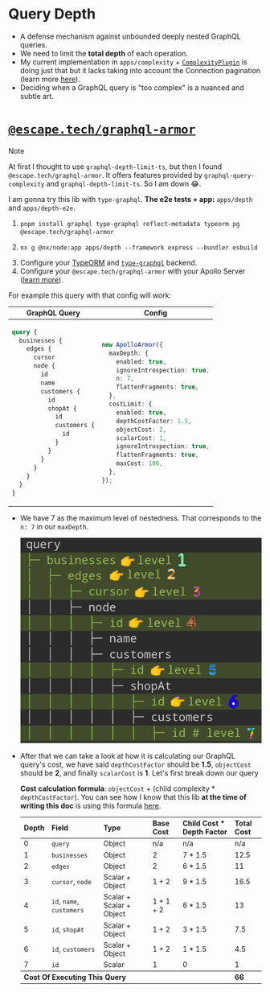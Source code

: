 # Query Depth

- A defense mechanism against unbounded deeply nested GraphQL queries.
- We need to limit the **total depth** of each operation.
- My current implementation in `apps/complexity` + [`ComplexityPlugin`](../libs/shared/src/services/complexity-plugin/) is doing just that but it lacks taking into account the Connection pagination (learn more [here](https://github.com/sonofmagic/graphql-depth-limit-ts/issues/14)).
- Deciding when a GraphQL query is "too complex" is a nuanced and subtle art.

# [`@escape.tech/graphql-armor`](https://www.npmjs.com/package/@escape.tech/graphql-armor)

> [!NOTE]
>
> At first I thought to use `graphql-depth-limit-ts`, but then I found `@escape.tech/graphql-armor`. It offers features provided by `graphql-query-complexity` and `graphql-depth-limit-ts`. So I am down :joy:.

I am gonna try this lib with `type-graphql`. **The e2e tests + app:** `apps/depth` and `apps/depth-e2e`.

1. ```shell
   pnpm install graphql type-graphql reflect-metadata typeorm pg @escape.tech/graphql-armor
   ```
2. ```shell
   nx g @nx/node:app apps/depth --framework express --bundler esbuild
   ```
3. Configure your [TypeORM](https://typeorm.io/#quick-start) and [`type-graphql`](https://typegraphql.com/docs/getting-started.html) backend.
4. Configure your `@escape.tech/graphql-armor` with your Apollo Server ([learn more](https://escape.tech/graphql-armor/docs/getting-started/#apollo-server)).

For example this query with that config will work:

<table>
<thead>
<tr>
<th>GraphQL Query</th>
<th>Config</th>
</tr>
</thead>
<tbody>
<tr>
<td>

```graphql
query {
  businesses {
    edges {
      cursor
      node {
        id
        name
        customers {
          id
          shopAt {
            id
            customers {
              id
            }
          }
        }
      }
    }
  }
}
```

</td>
<td>

```ts
new ApolloArmor({
  maxDepth: {
    enabled: true,
    ignoreIntrospection: true,
    n: 7,
    flattenFragments: true,
  },
  costLimit: {
    enabled: true,
    depthCostFactor: 1.5,
    objectCost: 2,
    scalarCost: 1,
    ignoreIntrospection: true,
    flattenFragments: true,
    maxCost: 100,
  },
});
```

</td>
</tr>
</tbody>
</table>

- We have 7 as the maximum level of nestedness. That corresponds to the `n: 7` in our `maxDepth`.

  ![Nestedness level](../assets/nested-level.png)

- After that we can take a look at how it is calculating our GraphQL query's cost, we have said `depthCostFactor` should be **1.5**, `objectCost` should be **2**, and finally `scalarCost` is **1**. Let's first break down our query

  **Cost calculation formula**: `objectCost` + (child complexity \* `depthCostFactor`). You can see how I know that this lib **at the time of writing this doc** is using this formula [here](https://github.com/Escape-Technologies/graphql-armor/discussions/754#discussioncomment-11695446).

  <table>
    <thead>
      <tr>
        <th>Depth</th>
        <th>Field</th>
        <th>Type</th>
        <th>Base Cost</th>
        <th>Child Cost * Depth Factor</th>
        <th>Total Cost</th>
      </tr>
    </thead>
    <tbody>
      <tr>
        <td>0</td>
        <td><code>query</code></td>
        <td>Object</td>
        <td>n/a</td>
        <td>n/a</td>
        <td>n/a</td>
      </tr>
      <tr>
        <td>1</td>
        <td><code>businesses</code></td>
        <td>Object</td>
        <td>2</td>
        <td>7 * 1.5</td>
        <td>12.5</td>
      </tr>
      <tr>
        <td>2</td>
        <td><code>edges</code></td>
        <td>Object</td>
        <td>2</td>
        <td>6 * 1.5</td>
        <td>11</td>
      </tr>
      <tr>
        <td>3</td>
        <td><code>cursor</code>, <code>node</code></td>
        <td>Scalar + Object</td>
        <td>1 + 2</td>
        <td>9 * 1.5</td>
        <td>16.5</td>
      </tr>
      <tr>
        <td>4</td>
        <td><code>id</code>, <code>name</code>, <code>customers</code></td>
        <td>Scalar + Scalar + Object</td>
        <td>1 + 1 + 2</td>
        <td>6 * 1.5</td>
        <td>13</td>
      </tr>
      <tr>
        <td>5</td>
        <td><code>id</code>, <code>shopAt</code></td>
        <td>Scalar + Object</td>
        <td>1 + 2</td>
        <td>3 * 1.5</td>
        <td>7.5</td>
      </tr>
      <tr>
        <td>6</td>
        <td><code>id</code>, <code>customers</code></td>
        <td>Scalar + Object</td>
        <td>1 + 2</td>
        <td>1 * 1.5</td>
        <td>4.5</td>
      </tr>
      <tr>
        <td>7</td>
        <td><code>id</code></td>
        <td>Scalar</td>
        <td>1</td>
        <td>0</td>
        <td>1</td>
      </tr>
      <tr>
        <th colspan="5">Cost Of Executing This Query</th>
        <th>66</th>
      </tr>
    </tbody>
  </table>
